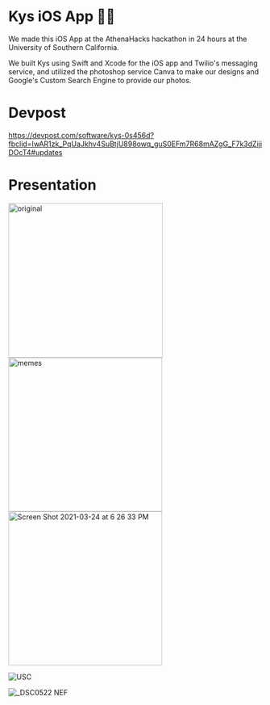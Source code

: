 # Kys iOS App 📲💬

We made this iOS App at the AthenaHacks hackathon in 24 hours at the University of Southern California.

We built Kys using Swift and Xcode for the iOS app and Twilio's messaging service, and utilized the photoshop service Canva to make our designs and Google's Custom Search Engine to provide our photos.

# Devpost
https://devpost.com/software/kys-0s456d?fbclid=IwAR1zk_PqUaJkhv4SuBtjU898owq_guS0EFm7R68mAZgG_F7k3dZijiDOcT4#updates

# Presentation
<img width="306" alt="original" src="https://user-images.githubusercontent.com/19508013/112406081-b99b9700-8cd0-11eb-9080-54c4e706e64a.png">

<img width="305" alt="memes" src="https://user-images.githubusercontent.com/19508013/112406151-d768fc00-8cd0-11eb-8984-627cbf9486ee.png">

<img width="305" alt="Screen Shot 2021-03-24 at 6 26 33 PM" src="https://user-images.githubusercontent.com/19508013/112404956-91129d80-8cce-11eb-9c3c-0aa2d0071bb9.png">

![USC](https://user-images.githubusercontent.com/19508013/111696765-eb54bf80-87f1-11eb-9b13-0a720857d098.jpeg)

![_DSC0522 NEF](https://user-images.githubusercontent.com/19508013/111709140-57402380-8804-11eb-8868-00472f95a3f6.jpeg)
